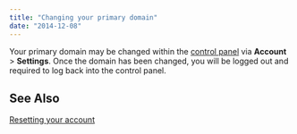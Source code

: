 ```yaml
---
title: "Changing your primary domain"
date: "2014-12-08"
---
```


Your primary domain may be changed within the [control panel](https://kb.apnscp.com/control-panel/logging-into-the-control-panel/) via **Account** > **Settings**. Once the domain has been changed, you will be logged out and required to log back into the control panel.

## See Also

[Resetting your account](https://kb.apnscp.com/control-panel/resetting-your-account/)
